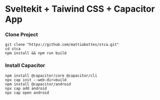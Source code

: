 # Sveltekit + Taiwind CSS + Capacitor App

### Clone Project

`git clone "https://github.com/mattiabottes/stca.git"`\
`cd stca`\
`npm install && npm run build`

### Install Capacitor

`npm install @capacitor/core @capacitor/cli`\
`npx cap init --web-dir=build`\
`npm install @capacitor/android`\
`npx cap add android`\
`npx cap open android`
